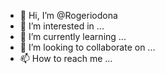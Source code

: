 - 👋 Hi, I’m @Rogeriodona
- 👀 I’m interested in ...
- 🌱 I’m currently learning ...
- 💞️ I’m looking to collaborate on ...
- 📫 How to reach me ...

<!---
Rogeriodona/Rogeriodona is a ✨ special ✨ repository because its `README.md` (this file) appears on your GitHub profile.
You can click the Preview link to take a look at your changes.
--->

